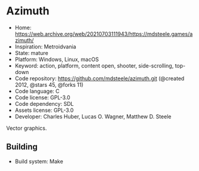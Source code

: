 # Azimuth

- Home: https://web.archive.org/web/20210703111943/https://mdsteele.games/azimuth/
- Inspiration: Metroidvania
- State: mature
- Platform: Windows, Linux, macOS
- Keyword: action, platform, content open, shooter, side-scrolling, top-down
- Code repository: https://github.com/mdsteele/azimuth.git (@created 2012, @stars 45, @forks 11)
- Code language: C
- Code license: GPL-3.0
- Code dependency: SDL
- Assets license: GPL-3.0
- Developer: Charles Huber, Lucas O. Wagner, Matthew D. Steele

Vector graphics.

## Building

- Build system: Make
